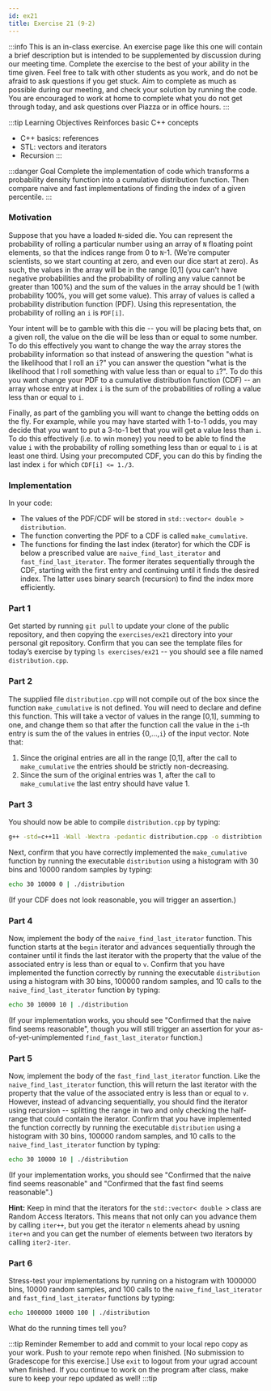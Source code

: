 ```yaml
---
id: ex21
title: Exercise 21 (9-2)
---
```


:::info
This is an in-class exercise. An exercise page like this one will contain a brief description but is intended to be supplemented by discussion during our meeting time. Complete the exercise to the best of your ability in the time given. Feel free to talk with other students as you work, and do not be afraid to ask questions if you get stuck. Aim to complete as much as possible during our meeting, and check your solution by running the code. You are encouraged to work at home to complete what you do not get through today, and ask questions over Piazza or in office hours.
:::

:::tip Learning Objectives
Reinforces basic C++ concepts
* C++ basics: references
* STL: vectors and iterators
* Recursion
:::

:::danger Goal
Complete the implementation of code which transforms a probability density function into a cumulative distribution function. Then compare naive and fast implementations of finding the index of a given percentile.
:::

### Motivation
Suppose that you have a loaded `N`-sided die. You can represent the probability of rolling a particular number using an array of `N` floating point elements, so that the indices range from 0 to `N`-1. (We're computer scientists, so we start counting at zero, and even our dice start at zero). As such, the values in the array will be in the range &#91;0,1&#93; (you can't have negative probabilities and the probability of rolling any value cannot be greater than 100%) and the sum of the values in the array should be 1 (with probability 100%, you will get some value). This array of values is called a probability distribution function (PDF). Using this representation, the probability of rolling an `i` is `PDF[i]`.

Your intent will be to gamble with this die -- you will be placing bets that, on a given roll, the value on the die will be less than or equal to some number. To do this effectively you want to change the way the array stores the probability information so that instead of answering the question "what is the likelihood that I roll an `i`?" you can answer the question "what is the likelihood that I roll something with value less than or equal to `i`?". To do this you want change your PDF to a cumulative distribution function (CDF) -- an array whose entry at index `i` is the sum of the probabilities of rolling a value less than or equal to `i`.

Finally, as part of the gambling you will want to change the betting odds on the fly. For example, while you may have started with 1-to-1 odds, you may decide that you want to put a 3-to-1 bet that you will get a value less than `i`. To do this effectively (i.e. to win money) you need to be able to find the value `i` with the probability of rolling something less than or equal to `i` is at least one third. Using your precomputed CDF, you can do this by finding the last index `i` for which `CDF[i] <= 1./3`.

### Implementation
In your code:
- The values of the PDF/CDF will be stored in `std::vector< double > distribution`.
- The function converting the PDF to a CDF is called `make_cumulative`.
- The functions for finding the last index (iterator) for which the CDF is below a prescribed value are `naive_find_last_iterator` and `fast_find_last_iterator`. The former iterates sequentially through the CDF, starting with the first entry and continuing until it finds the desired index. The latter uses binary search (recursion) to find the index more efficiently.

### Part 1
Get started by running `git pull` to update your clone of the public repository, and then copying the `exercises/ex21` directory into your personal git repository. Confirm that you can see the template files for today’s exercise by typing `ls exercises/ex21` -- you should see a file named `distribution.cpp`.

### Part 2
The supplied file `distribution.cpp` will not compile out of the box since the function `make_cumulative` is not defined. You will need to declare and define this function. This will take a vector of values in the range [0,1], summing to one, and change them so that after the function call the value in the `i`-th entry is sum the of the values in entries {0,...,`i`} of the input vector. Note that:
1. Since the original entries are all in the range [0,1], after the call to `make_cumulative` the entries should be strictly non-decreasing.
2. Since the sum of the original entries was 1, after the call to `make_cumulative` the last entry should have value 1.

### Part 3
You should now be able to compile `distribution.cpp` by typing:
```bash
g++ -std=c++11 -Wall -Wextra -pedantic distribution.cpp -o distribtion.
```

Next, confirm that you have correctly implemented the `make_cumulative` function by running the executable `distribution` using a histogram with 30 bins and 10000 random samples by typing:

```bash
echo 30 10000 0 | ./distribution
```
(If your CDF does not look reasonable, you will trigger an assertion.)

### Part 4
Now, implement the body of the `naive_find_last_iterator` function. This function starts at the `begin` iterator and advances sequentially through the container until it finds the last iterator with the property that the value of the associated entry is less than or equal to `v`.
Confirm that you have implemented the function correctly by running the executable `distribution` using a histogram with 30 bins, 100000 random samples, and 10 calls to the `naive_find_last_iterator` function by typing:

```bash
echo 30 10000 10 | ./distribution
```
(If your implementation works, you should see "Confirmed that the naive find seems reasonable", though you will still trigger an assertion for your as-of-yet-unimplemented `find_fast_last_iterator` function.)


### Part 5
Now, implement the body of the `fast_find_last_iterator` function. Like the `naive_find_last_iterator` function, this will return the last iterator with the property that the value of the associated entry is less than or equal to `v`. However, instead of advancing sequentially, you should find the iterator using recursion -- splitting the range in two and only checking the half-range that could contain the iterator.
Confirm that you have implemented the function correctly by running the executable `distribution` using a histogram with 30 bins, 100000 random samples, and 10 calls to the `naive_find_last_iterator` function by typing:

```bash
echo 30 10000 10 | ./distribution
```
(If your implementation works, you should see "Confirmed that the naive find seems reasonable" and "Confirmed that the fast find seems reasonable".)

**Hint:** Keep in mind that the iterators for the `std::vector< double >` class are Random Access Iterators. This means that not only can you advance them by calling `iter++`, but you get the iterator `n` elements ahead by usning `iter+n` and you can get the number of elements between two iterators by calling `iter2-iter`.


### Part 6
Stress-test your implementations by running on a histogram with 1000000 bins, 10000 random samples, and 100 calls to the `naive_find_last_iterator` and `fast_find_last_iterator` functions by typing:
```bash
echo 1000000 10000 100 | ./distribution
```
What do the running times tell you?


:::tip Reminder
Remember to add and commit to your local repo copy as your work. Push to your remote repo when finished. [No submission to Gradescope for this exercise.] Use `exit` to logout from your ugrad account when finished. If you continue to work on the program after class, make sure to keep your repo updated as well! 
:::tip
